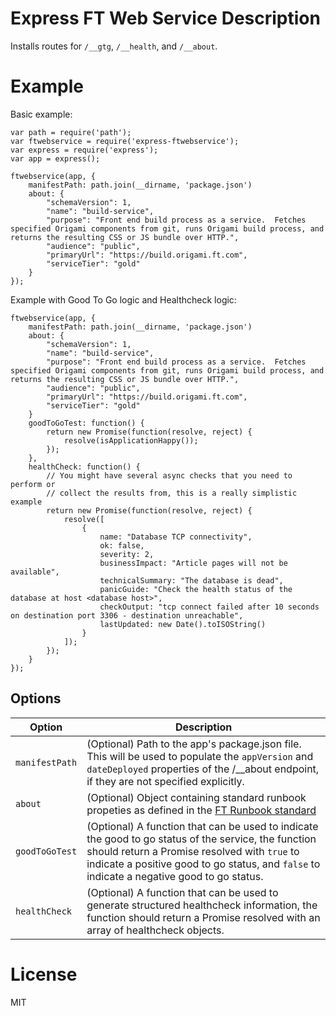 # Express FT Web Service Description

Installs routes for `/__gtg`, `/__health`, and `/__about`.

# Example

Basic example:

```JS
var path = require('path');
var ftwebservice = require('express-ftwebservice');
var express = require('express');
var app = express();

ftwebservice(app, {
	manifestPath: path.join(__dirname, 'package.json')
	about: {
		"schemaVersion": 1,
		"name": "build-service",
		"purpose": "Front end build process as a service.  Fetches specified Origami components from git, runs Origami build process, and returns the resulting CSS or JS bundle over HTTP.",
		"audience": "public",
		"primaryUrl": "https://build.origami.ft.com",
		"serviceTier": "gold"
	}
});
```

Example with Good To Go logic and Healthcheck logic:

```JS
ftwebservice(app, {
	manifestPath: path.join(__dirname, 'package.json')
	about: {
		"schemaVersion": 1,
		"name": "build-service",
		"purpose": "Front end build process as a service.  Fetches specified Origami components from git, runs Origami build process, and returns the resulting CSS or JS bundle over HTTP.",
		"audience": "public",
		"primaryUrl": "https://build.origami.ft.com",
		"serviceTier": "gold"
	}
	goodToGoTest: function() {
		return new Promise(function(resolve, reject) {
			resolve(isApplicationHappy());
		});
	},
	healthCheck: function() {
		// You might have several async checks that you need to perform or
		// collect the results from, this is a really simplistic example
		return new Promise(function(resolve, reject) {
			resolve([
				{
					name: "Database TCP connectivity",
					ok: false,
					severity: 2,
					businessImpact: "Article pages will not be available",
					technicalSummary: "The database is dead",
					panicGuide: "Check the health status of the database at host <database host>",
					checkOutput: "tcp connect failed after 10 seconds on destination port 3306 - destination unreachable",
					lastUpdated: new Date().toISOString()
				}
			]);
		});
	}
});
```

## Options

| Option | Description |
|--------|-------------|
| `manifestPath` | (Optional) Path to the app's package.json file. This will be used to populate the `appVersion` and `dateDeployed` properties of the /__about endpoint, if they are not specified explicitly. |
| `about` | (Optional) Object containing standard runbook propeties as defined in the [FT Runbook standard](https://docs.google.com/document/d/1B80a0nAI8L1cuIlSEai4Zuztq7Lef0ytxJYNFCjG7Ko/edit#) |
| `goodToGoTest` | (Optional) A function that can be used to indicate the good to go status of the service, the function should return a Promise resolved with `true` to indicate a positive good to go status, and `false` to indicate a negative good to go status. |
| `healthCheck` | (Optional) A function that can be used to generate structured healthcheck information, the function should return a Promise resolved with an array of healthcheck objects. |

# License

MIT
